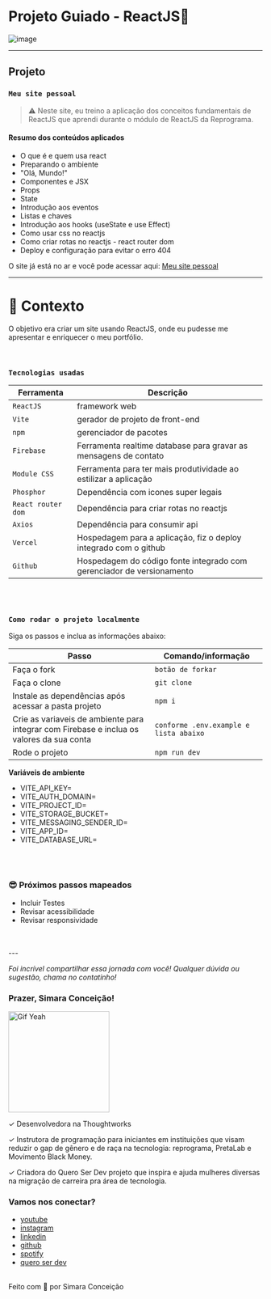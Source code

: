 # Projeto Guiado - ReactJS🚀 

![image](https://media2.giphy.com/media/D567hs4Dex0GEnAKOY/giphy.gif)

---

## Projeto
### `Meu site pessoal`

> ⚠️ Neste site, eu treino a aplicação dos conceitos fundamentais de ReactJS que aprendi durante o módulo de ReactJS da Reprograma.

#### Resumo dos conteúdos aplicados

* O que é e quem usa react
* Preparando o ambiente
* "Olá, Mundo!"
* Componentes e JSX
* Props
* State
* Introdução aos eventos
* Listas e chaves
* Introdução aos hooks (useState e use Effect)
* Como usar css no reactjs
* Como criar rotas no reactjs - react router dom
* Deploy e configuração para evitar o erro 404

O site já está no ar e você pode acessar aqui: [Meu site pessoal](https://site-pessoal-react-eight.vercel.app/)

---

# 🧠 Contexto

O objetivo era criar um site usando ReactJS, onde eu pudesse me apresentar e enriquecer o meu portfólio.

<br />

### `Tecnologias usadas`

| Ferramenta | Descrição |
| --- | --- |
| `ReactJS` | framework web|
| `Vite` | gerador de projeto de front-end|
| `npm` | gerenciador de pacotes|
| `Firebase` | Ferramenta realtime database para gravar as mensagens de contato|
| `Module CSS` | Ferramenta para ter mais produtividade ao estilizar a aplicação|
| `Phosphor` | Dependência com icones super legais|
| `React router dom` | Dependência para criar rotas no reactjs|
| `Axios` | Dependência para consumir api|
| `Vercel` | Hospedagem para a aplicação, fiz o deploy integrado com o github|
| `Github` | Hospedagem do código fonte integrado com gerenciador de versionamento|


<br />
<br />

### `Como rodar o projeto localmente`

Siga os passos e inclua as informações abaixo:

| Passo                       | Comando/informação |
| --------------------------- | ------------------ |
| Faça o fork                 | `botão de forkar`  |
| Faça o clone                | `git clone`        |
| Instale as dependências após acessar a pasta projeto    | `npm i`            |
| Crie as variaveis de ambiente para integrar com Firebase e inclua os valores da sua conta           | `conforme .env.example e lista abaixo`|
| Rode o projeto              | `npm run dev`       |

**Variáveis de ambiente**

 * VITE_API_KEY=
 * VITE_AUTH_DOMAIN=
 * VITE_PROJECT_ID=
 * VITE_STORAGE_BUCKET=
 * VITE_MESSAGING_SENDER_ID=
 * VITE_APP_ID=
 * VITE_DATABASE_URL=
 
<br />
<br />

### 😎 Próximos passos mapeados

- Incluir Testes
- Revisar acessibilidade
- Revisar responsividade

<br />
<br />
---

_Foi incrível compartilhar essa jornada com você! Qualquer dúvida ou sugestão, chama no contatinho!_

### Prazer, Simara Conceição!

 <img src="https://media.giphy.com/media/efhcZv18NpQDyRsaYa/giphy.gif" alt="Gif Yeah" width="200"> 

✓	Desenvolvedora na Thoughtworks

✓	Instrutora de programação para iniciantes em instituições que visam reduzir o gap de gênero e de raça na tecnologia: reprograma, PretaLab e Movimento Black Money.

✓	Criadora do Quero Ser Dev projeto que inspira e ajuda mulheres diversas na migração de carreira pra área de tecnologia.

### Vamos nos conectar?

- [youtube](https://www.youtube.com/queroserdev)
- [instagram](https://www.instagram.com/simara_conceicao)
- [linkedin](https://www.linkedin.com/in/simaraconceicao/)
- [github](https://github.com/simaraconceicao)
- [spotify](https://open.spotify.com/show/59vCz4TY6tPHXW26qJknh3)
- [quero ser dev](https://queroserdev.com)

<br>
Feito com 💜 por Simara Conceição